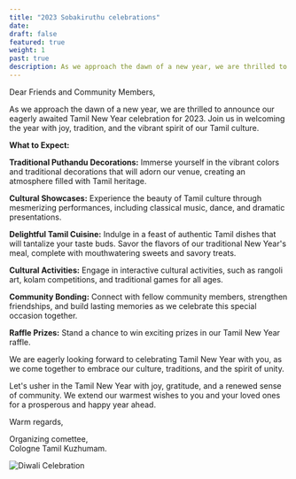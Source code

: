 ```yaml
---
title: "2023 Sobakiruthu celebrations"
date: 
draft: false
featured: true
weight: 1
past: true
description: As we approach the dawn of a new year, we are thrilled to announce our eagerly awaited Tamil New Year celebration for 2023. Join us in welcoming the year with joy, tradition, and the vibrant spirit of our Tamil culture.
---
```


Dear Friends and Community Members,

As we approach the dawn of a new year, we are thrilled to announce our eagerly awaited Tamil New Year celebration for 2023. Join us in welcoming the year with joy, tradition, and the vibrant spirit of our Tamil culture.

**What to Expect:**

**Traditional Puthandu Decorations:** Immerse yourself in the vibrant colors and traditional decorations that will adorn our venue, creating an atmosphere filled with Tamil heritage.

**Cultural Showcases:** Experience the beauty of Tamil culture through mesmerizing performances, including classical music, dance, and dramatic presentations.

**Delightful Tamil Cuisine:** Indulge in a feast of authentic Tamil dishes that will tantalize your taste buds. Savor the flavors of our traditional New Year's meal, complete with mouthwatering sweets and savory treats.

**Cultural Activities:** Engage in interactive cultural activities, such as rangoli art, kolam competitions, and traditional games for all ages.

**Community Bonding:** Connect with fellow community members, strengthen friendships, and build lasting memories as we celebrate this special occasion together.

**Raffle Prizes:** Stand a chance to win exciting prizes in our Tamil New Year raffle.


We are eagerly looking forward to celebrating Tamil New Year with you, as we come together to embrace our culture, traditions, and the spirit of unity.

Let's usher in the Tamil New Year with joy, gratitude, and a renewed sense of community. We extend our warmest wishes to you and your loved ones for a prosperous and happy year ahead.

Warm regards,

Organizing comettee,\
Cologne Tamil Kuzhumam.

![Diwali Celebration](/img/events/2023.jpeg)